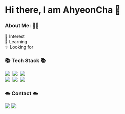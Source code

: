 # Hi there, I am AhyeonCha 👋 

### About Me: 🏃‍♀️

🔎 Interest
<br>
🌱 Learning
<br>
✨ Looking for


<h3> 📚 Tech Stack 📚 </h3>
<p>
  <img src="https://img.shields.io/badge/Python-3766AB?style=flat-square&logo=Python&logoColor=white"/></a>&nbsp 
  <img src="https://img.shields.io/badge/Java-007396?style=flat-square&logo=Java&logoColor=white"/></a>&nbsp
  <img src="https://img.shields.io/badge/Javascript-ffb13b?style=flat-square&logo=javascript&logoColor=white"/></a>&nbsp 
  <br>
  <img src="https://img.shields.io/badge/HTML5-6DB33F?style=flat-square&logo=HTML5&logoColor=white"/></a>&nbsp
  <img src="https://img.shields.io/badge/CSS3-6DB33F?style=flat-square&logo=CSS3&logoColor=white"/></a>&nbsp 
  <img src="https://img.shields.io/badge/MySQL-E6B91E?style=flat-square&logo=MySQL&logoColor=white"/></a>&nbsp
</p>

<h3> ☁️ Contact ☁️ </h3>
<p>
<a href="https://github.com/AhyeonCha" target="_blank"><img src="https://img.shields.io/badge/Github-181717?style=flat-square&logo=Vimeo&logoColor=white"/></a>
<a href="mailto:ahhyeoncha@gmail.com"><img src="https://img.shields.io/badge/Gmail-EA4335?style=flat-square&logo=Gmail&logoColor=white&link=mailto:wonjongah@gmail.com"/></a> 
</p>

<!---
AhyeonCha/AhyeonCha is a ✨ special ✨ repository because its `README.md` (this file) appears on your GitHub profile.
You can click the Preview link to take a look at your changes.
--->
